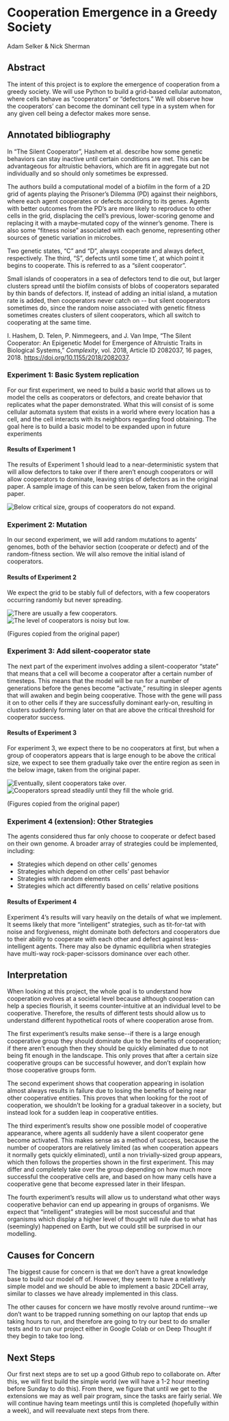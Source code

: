 # Cooperation Emergence in a Greedy Society
Adam Selker & Nick Sherman

## Abstract
The intent of this project is to explore the emergence of cooperation from a greedy society. We will use Python to build a grid-based cellular automaton, where cells behave as “cooperators” or “defectors.” We will observe how the cooperators’ can become the dominant cell type in a system when for any given cell being a defector makes more sense.

## Annotated bibliography
In “The Silent Cooperator”, Hashem et al. describe how some genetic behaviors can stay inactive until certain conditions are met.  This can be advantageous for altruistic behaviors, which are fit in aggregate but not individually and so should only sometimes be expressed.  

The authors build a computational model of a biofilm in the form of a 2D grid of agents playing the Prisoner’s Dilemma (PD) against their neighbors, where each agent cooperates or defects according to its genes.  Agents with better outcomes from the PD’s are more likely to reproduce to other cells in the grid, displacing the cell’s previous, lower-scoring genome and replacing it with a maybe-mutated copy of the winner’s genome.  There is also some “fitness noise” associated with each genome, representing other sources of genetic variation in microbes.

Two genetic states, “C” and “D”, always cooperate and always defect, respectively.  The third, “S”, defects until some time t’, at which point it begins to cooperate.  This is referred to as a “silent cooperator”.

Small islands of cooperators in a sea of defectors tend to die out, but larger clusters spread until the biofilm consists of blobs of cooperators separated by thin bands of defectors.  If, instead of adding an initial island, a mutation rate is added, then cooperators never catch on -- but silent cooperators sometimes do, since the random noise associated with genetic fitness sometimes creates clusters of silent cooperators, which all switch to cooperating at the same time.

I. Hashem, D. Telen, P. Nimmegeers, and J. Van Impe, “The Silent Cooperator: An Epigenetic Model for Emergence of Altruistic Traits in Biological Systems,” _Complexity_, vol. 2018, Article ID 2082037, 16 pages, 2018. https://doi.org/10.1155/2018/2082037.


### Experiment 1: Basic System replication
For our first experiment, we need to build a basic world that allows us to model the cells as cooperators or defectors, and create behavior that replicates what the paper demonstrated. What this will consist of is some cellular automata system that exists in a world where every location has a cell, and the cell interacts with its neighbors regarding food obtaining. The goal here is to build a basic model to be expanded upon in future experiments

#### Results of Experiment 1
The results of Experiment 1 should lead to a near-deterministic system that will allow defectors to take over if there aren’t enough cooperators or will allow cooperators to dominate, leaving strips of defectors as in the original paper. A sample image of this can be seen below, taken from the original paper.

![Below critical size, groups of cooperators do not expand.](images/exp1_fig1.png)

### Experiment 2: Mutation
In our second experiment, we will add random mutations to agents’ genomes, both of the behavior section (cooperate or defect) and of the random-fitness section.  We will also remove the initial island of cooperators.

#### Results of Experiment 2
We expect the grid to be stably full of defectors, with a few cooperators occurring randomly but never spreading.

![There are usually a few cooperators.](images/exp2_fig1.png)
![The level of cooperators is noisy but low.](images/exp2_fig2.png)

(Figures copied from the original paper)

### Experiment 3: Add silent-cooperator state
The next part of the experiment involves adding a silent-cooperator “state” that means that a cell will become a cooperator after a certain number of timesteps. This means that the model will be run for a number of generations before the genes become “activate,” resulting in sleeper agents that will awaken and begin being cooperative. Those with the gene will pass it on to other cells if they are successfully dominant early-on, resulting in clusters suddenly forming later on that are above the critical threshold for cooperator success.

#### Results of Experiment 3
For experiment 3, we expect there to be no cooperators at first, but when a group of cooperators appears that is large enough to be above the critical size, we expect to see them gradually take over the entire region as seen in the below image, taken from the original paper.

![Eventually, silent cooperators take over.](images/exp3_fig1.png)
![Cooperators spread steadily until they fill the whole grid.](images/exp3_fig2.png)

(Figures copied from the original paper)

### Experiment 4 (extension): Other Strategies
The agents considered thus far only choose to cooperate or defect based on their own genome.  A broader array of strategies could be implemented, including:
* Strategies which depend on other cells’ genomes
* Strategies which depend on other cells’ past behavior
* Strategies with random elements
* Strategies which act differently based on cells’ relative positions

#### Results of Experiment 4
Experiment 4’s results will vary heavily on the details of what we implement.  It seems likely that more “intelligent” strategies, such as tit-for-tat with noise and forgiveness, might dominate both defectors and cooperators due to their ability to cooperate with each other and defect against less-intelligent agents.  There may also be dynamic equilibria when strategies have multi-way rock-paper-scissors dominance over each other.

## Interpretation
When looking at this project, the whole goal is to understand how cooperation evolves at a societal level because although cooperation can help a species flourish, it seems counter-intuitive at an individual level to be cooperative. Therefore, the results of different tests should allow us to understand different hypothetical roots of where cooperation arose from.

The first experiment’s results make sense--if there is a large enough cooperative group they should dominate due to the benefits of cooperation; if there aren’t enough then they should be quickly eliminated due to not being fit enough in the landscape. This only proves that after a certain size cooperative groups can be successful however, and don’t explain how those cooperative groups form.

The second experiment shows that cooperation appearing in isolation almost always results in failure due to losing the benefits of being near other cooperative entities. This proves that when looking for the root of cooperation, we shouldn’t be looking for a gradual takeover in a society, but instead look for a sudden leap in cooperative entities. 

The third experiment’s results show one possible model of cooperative appearance, where agents all suddenly have a silent cooperator gene become activated. This makes sense as a method of success, because the number of cooperators are relatively limited (as when cooperation appears it normally gets quickly eliminated), until a non trivially-sized group appears, which then follows the properties shown in the first experiment. This may differ and completely take over the group depending on how much more successful the cooperative cells are, and based on how many cells have a cooperative gene that become expressed later in their lifespan.

The fourth experiment’s results will allow us to understand what other ways cooperative behavior can end up appearing in groups of organisms. We expect that “intelligent” strategies will be most successful and that organisms which display a higher level of thought will rule due to what has (seemingly) happened on Earth, but we could still be surprised in our modelling.

## Causes for Concern

The biggest cause for concern is that we don’t have a great knowledge base to build our model off of. However, they seem to have a relatively simple model and we should be able to implement a basic 2DCell array, similar to classes we have already implemented in this class.

The other causes for concern we have mostly revolve around runtime--we don’t want to be trapped running something on our laptop that ends up taking hours to run, and therefore are going to try our best to do smaller tests and to run our project either in Google Colab or on Deep Thought if they begin to take too long.


## Next Steps

Our first next steps are to set up a good Github repo to collaborate on. After this, we will first build the simple world (we will have a 1-2 hour meeting before Sunday to do this). From there, we figure that until we get to the extensions we may as well pair program, since the tasks are fairly serial. We will continue having team meetings until this is completed (hopefully within a week), and will reevaluate next steps from there.
